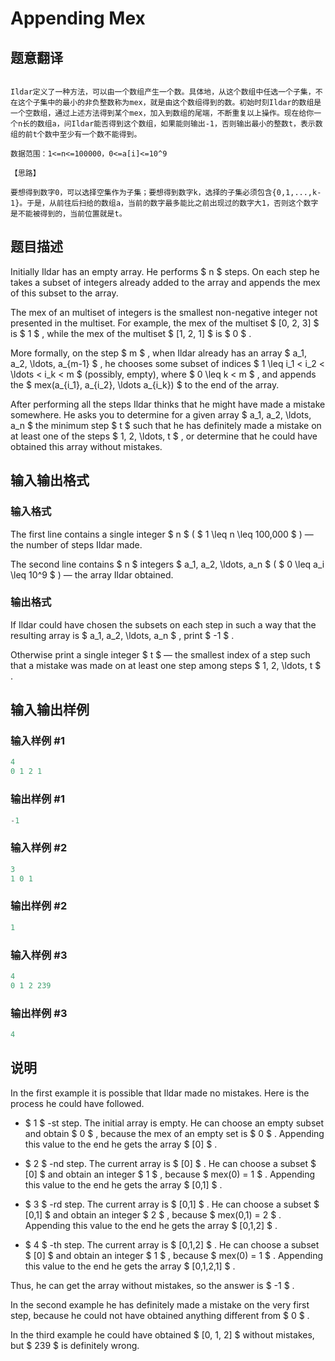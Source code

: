 # Appending Mex

## 题意翻译

```

Ildar定义了一种方法，可以由一个数组产生一个数。具体地，从这个数组中任选一个子集，不在这个子集中的最小的非负整数称为mex，就是由这个数组得到的数。初始时刻Ildar的数组是一个空数组，通过上述方法得到某个mex，加入到数组的尾端，不断重复以上操作。现在给你一个n长的数组a，问Ildar能否得到这个数组，如果能则输出-1，否则输出最小的整数t，表示数组的前t个数中至少有一个数不能得到。

数据范围：1<=n<=100000，0<=a[i]<=10^9

【思路】

要想得到数字0，可以选择空集作为子集；要想得到数字k，选择的子集必须包含{0,1,...,k-1}。于是，从前往后扫给的数组a，当前的数字最多能比之前出现过的数字大1，否则这个数字是不能被得到的，当前位置就是t。

```

## 题目描述

Initially Ildar has an empty array. He performs $ n $ steps. On each step he takes a subset of integers already added to the array and appends the mex of this subset to the array.

The mex of an multiset of integers is the smallest non-negative integer not presented in the multiset. For example, the mex of the multiset $ [0, 2, 3] $ is $ 1 $ , while the mex of the multiset $ [1, 2, 1] $ is $ 0 $ .

More formally, on the step $ m $ , when Ildar already has an array $ a_1, a_2, \ldots, a_{m-1} $ , he chooses some subset of indices $ 1 \leq i_1 < i_2 < \ldots < i_k < m $ (possibly, empty), where $ 0 \leq k < m $ , and appends the $ mex(a_{i_1}, a_{i_2}, \ldots a_{i_k}) $ to the end of the array.

After performing all the steps Ildar thinks that he might have made a mistake somewhere. He asks you to determine for a given array $ a_1, a_2, \ldots, a_n $ the minimum step $ t $ such that he has definitely made a mistake on at least one of the steps $ 1, 2, \ldots, t $ , or determine that he could have obtained this array without mistakes.

## 输入输出格式

### 输入格式

The first line contains a single integer $ n $ ( $ 1 \leq n \leq 100\,000 $ ) — the number of steps Ildar made.

The second line contains $ n $ integers $ a_1, a_2, \ldots, a_n $ ( $ 0 \leq a_i \leq 10^9 $ ) — the array Ildar obtained.

### 输出格式

If Ildar could have chosen the subsets on each step in such a way that the resulting array is $ a_1, a_2, \ldots, a_n $ , print $ -1 $ .

Otherwise print a single integer $ t $ — the smallest index of a step such that a mistake was made on at least one step among steps $ 1, 2, \ldots, t $ .

## 输入输出样例

### 输入样例 #1

```cpp
4
0 1 2 1

```
### 输出样例 #1

```cpp
-1
```


### 输入样例 #2

```cpp
3
1 0 1

```
### 输出样例 #2

```cpp
1
```


### 输入样例 #3

```cpp
4
0 1 2 239

```
### 输出样例 #3

```cpp
4
```


## 说明

In the first example it is possible that Ildar made no mistakes. Here is the process he could have followed.

- $ 1 $ -st step. The initial array is empty. He can choose an empty subset and obtain $ 0 $ , because the mex of an empty set is $ 0 $ . Appending this value to the end he gets the array $ [0] $ .

- $ 2 $ -nd step. The current array is $ [0] $ . He can choose a subset $ [0] $ and obtain an integer $ 1 $ , because $ mex(0) = 1 $ . Appending this value to the end he gets the array $ [0,1] $ .

- $ 3 $ -rd step. The current array is $ [0,1] $ . He can choose a subset $ [0,1] $ and obtain an integer $ 2 $ , because $ mex(0,1) = 2 $ . Appending this value to the end he gets the array $ [0,1,2] $ .

- $ 4 $ -th step. The current array is $ [0,1,2] $ . He can choose a subset $ [0] $ and obtain an integer $ 1 $ , because $ mex(0) = 1 $ . Appending this value to the end he gets the array $ [0,1,2,1] $ .

Thus, he can get the array without mistakes, so the answer is $ -1 $ .

In the second example he has definitely made a mistake on the very first step, because he could not have obtained anything different from $ 0 $ .

In the third example he could have obtained $ [0, 1, 2] $ without mistakes, but $ 239 $ is definitely wrong.

